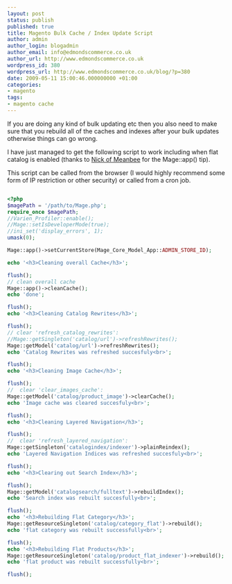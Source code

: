 ```yaml
---
layout: post
status: publish
published: true
title: Magento Bulk Cache / Index Update Script
author: admin
author_login: blogadmin
author_email: info@edmondscommerce.co.uk
author_url: http://www.edmondscommerce.co.uk
wordpress_id: 380
wordpress_url: http://www.edmondscommerce.co.uk/blog/?p=380
date: 2009-05-11 15:00:46.000000000 +01:00
categories:
- magento
tags:
- magento cache
---
```

If you are doing any kind of bulk updating etc then you also need to make sure that you rebuild all of the caches and indexes after your bulk updates otherwise things can go wrong. 

I have just managed to get the following script to work including when flat catalog is enabled (thanks to <a href="http://www.nicksays.co.uk/2009/02/testing-magento-modules/" target="_blank">Nick of Meanbee</a> for the Mage::app() tip).

This script can be called from the browser (I would highly recommend some form of IP restriction or other security) or called from a cron job. 
```php

<?php
$magePath = '/path/to/Mage.php';
require_once $magePath;
//Varien_Profiler::enable();
//Mage::setIsDeveloperMode(true);
//ini_set('display_errors', 1);
umask(0);

Mage::app()->setCurrentStore(Mage_Core_Model_App::ADMIN_STORE_ID); 

echo '<h3>Cleaning overall Cache</h3>';

flush();
// clean overall cache
Mage::app()->cleanCache();
echo 'done';

flush();
echo '<h3>Cleaning Catalog Rewrites</h3>';

flush();
// clear 'refresh_catalog_rewrites':
//Mage::getSingleton('catalog/url')->refreshRewrites();
Mage::getModel('catalog/url')->refreshRewrites();
echo 'Catalog Rewrites was refreshed succesfuly<br>';

flush();
echo '<h3>Cleaning Image Cache</h3>';

flush();
//  clear 'clear_images_cache':
Mage::getModel('catalog/product_image')->clearCache();
echo 'Image cache was cleared succesfuly<br>';

flush();
echo '<h3>Cleaning Layered Navigation</h3>';

flush();
//  clear 'refresh_layered_navigation':
Mage::getSingleton('catalogindex/indexer')->plainReindex();
echo 'Layered Navigation Indices was refreshed succesfuly<br>';

flush();
echo '<h3>Clearing out Search Index</h3>';

flush();
Mage::getModel('catalogsearch/fulltext')->rebuildIndex();
echo 'Search index was rebuilt succesfully<br>';

flush();
echo '<h3>Rebuilding Flat Category</h3>';
Mage::getResourceSingleton('catalog/category_flat')->rebuild();
echo 'flat category was rebuilt successfully<br>';

flush();
echo '<h3>Rebuilding Flat Products</h3>';
Mage::getResourceSingleton('catalog/product_flat_indexer')->rebuild();
echo 'flat product was rebuilt successfully<br>';

flush();

``` 
